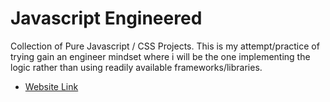# Javascript Engineered

Collection of Pure Javascript / CSS Projects. This is my attempt/practice
of trying gain an engineer mindset where i will be the one implementing
the logic rather than using readily available frameworks/libraries.

- [Website Link](https://mmvergara.github.io/js-engineered/)
